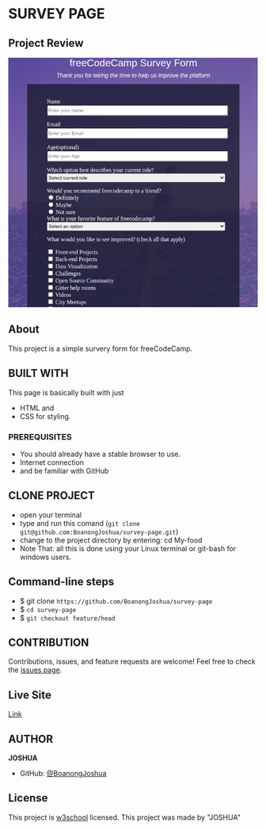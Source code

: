 # SURVEY PAGE

## Project Review
![home page](assets/images/overview.png)

## About
This project is a simple survery form for freeCodeCamp.

## BUILT WITH
This page is basically built with just
* HTML and
* CSS for styling.

### PREREQUISITES
* You should already have a stable browser to use.
* Internet connection
* and be familiar with GitHub

## CLONE PROJECT
* open your terminal
* type and run this comand (`git clone git@github.com:BoanongJoshua/survey-page.git`)
* change to the project directory by entering: cd My-food
* Note That: all this is done using your Linux terminal or git-bash for windows users.

## Command-line steps

- $ git clone `https://github.com/BoanongJoshua/survey-page`
- $ `cd survey-page`
- $ `git checkout feature/head`

## CONTRIBUTION
Contributions, issues, and feature requests are welcome!
Feel free to check the [issues page](https://github.com/BoanongJoshua/survey-page/issues).

## Live Site

[Link](https://boanong.github.io/survey-page/)

## AUTHOR
**JOSHUA**
- GitHub: [@BoanongJoshua](https://github.com/BoanongJoahua)

## License
This project is [w3school](./LICENSE) licensed. This project was made by "JOSHUA"

